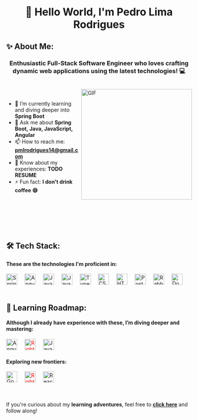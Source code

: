 <h1 align="center">👋 Hello World, I'm Pedro Lima Rodrigues</h1>

## ✨ About Me:
<h3 align="center">Enthusiastic Full-Stack Software Engineer who loves crafting dynamic web applications using the latest technologies! 💻</h3>
<br>

<img align="right" margin-bottom="500px" width="300px" alt="GIF" src="https://github.com/Anmol-Baranwal/Cool-GIFs-For-GitHub/assets/74038190/9d0fd0c4-5c7f-4122-b884-64a1e1685d2d">

<br>

- 🌱 I’m currently learning and diving deeper into **Spring Boot**
- 💬 Ask me about **Spring Boot, Java, JavaScript, Angular**
- 📫 How to reach me: **pmlrodrigues14@gmail.com**
- 📄 Know about my experiences: **TODO RESUME**
- ⚡ Fun fact: **I don't drink coffee 😄**

<br>
<br>
<br>
<br>
<br>

## 🛠️ Tech Stack:
#### These are the technologies I'm proficient in:
<div align="left">
  <img src="https://cdn.jsdelivr.net/gh/devicons/devicon/icons/spring/spring-original.svg" height="30" alt="Spring Logo"  />
  <img width="12" />
  <img src="https://cdn.jsdelivr.net/gh/devicons/devicon/icons/angular/angular-original.svg" height="30" alt="Angular Logo"  />
  <img width="12" />
  <img src="https://cdn.jsdelivr.net/gh/devicons/devicon/icons/java/java-original.svg" height="30" alt="Java Logo"  />
  <img width="12" />
  <img src="https://cdn.jsdelivr.net/gh/devicons/devicon/icons/javascript/javascript-original.svg" height="30" alt="JavaScript Logo"  />
  <img width="12" />
  <img src="https://cdn.jsdelivr.net/gh/devicons/devicon/icons/typescript/typescript-original.svg" height="30" alt="TypeScript Logo"  />
  <img width="12" />
  <img src="https://cdn.jsdelivr.net/gh/devicons/devicon/icons/css3/css3-original.svg" height="30" alt="CSS Logo"  />
  <img width="12" />
  <img src="https://cdn.jsdelivr.net/gh/devicons/devicon/icons/html5/html5-original.svg" height="30" alt="HTML Logo"  />
  <img width="12" />
  <img src="https://cdn.jsdelivr.net/gh/devicons/devicon/icons/postgresql/postgresql-original.svg" height="30" alt="PostgreSQL Logo"  />
  <img width="12" />
  <img src="https://cdn.jsdelivr.net/gh/devicons/devicon/icons/rabbitmq/rabbitmq-original.svg" height="30" alt="RabbitMQ Logo"  />
  <img width="12" />
  <img src="https://cdn.jsdelivr.net/gh/devicons/devicon/icons/docker/docker-original.svg" height="30" alt="Docker Logo"  />
  <img width="12" />
</div>
<br>

## 🚀 Learning Roadmap:
#### Although I already have experience with these, I’m diving deeper and mastering:
<div align="left">
  <img src="https://cdn.jsdelivr.net/gh/devicons/devicon/icons/angular/angular-original.svg" height="30" alt="Angular Logo"  />
  <img width="12" />
  <img src="https://cdn.jsdelivr.net/gh/leungwensen/svg-icon/dist/svg/awesome/arrow-circle-right.svg" style="color: red" height="30" alt="Right Arrow Logo"  />
  <img width="12" />
  <img src="https://cdn.jsdelivr.net/gh/devicons/devicon/icons/java/java-original.svg" height="30" alt="Java Logo"  />
  <img width="12" />
</div>

#### Exploring new frontiers:
<div align="left">
  <img src="https://cdn.jsdelivr.net/gh/devicons/devicon/icons/go/go-original.svg" height="30" alt="Go Logo"  />
  <img width="12" />
  <img src="https://cdn.jsdelivr.net/gh/leungwensen/svg-icon/dist/svg/awesome/arrow-circle-right.svg" style="color: red" height="30" alt="Right Arrow Logo"  />
  <img width="12" />
  <img src="https://cdn.jsdelivr.net/gh/devicons/devicon/icons/react/react-original.svg" height="30" alt="React Logo"  />
  <img width="12" />
</div>
<br>
<br>
<p>If you're curious about my <b>learning adventures</b>, feel free to <a href="https://github.com/pedromlrodrigues/learning"><b>click here</b></a> and follow along!</p>
